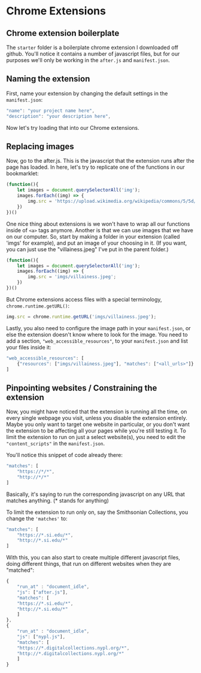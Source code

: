 # Chrome Extensions

## Chrome extension boilerplate

The `starter` folder is a boilerplate chrome extension I downloaded off github. You'll notice it contains a number of javascript files, but for our purposes we'll only be working in the `after.js` and `manifest.json`.

## Naming the extension

First, name your extension by changing the default settings in the `manifest.json`:

```javascript
"name": "your project name here",
"description": "your description here",
```

Now let's try loading that into our Chrome extensions.

## Replacing images

Now, go to the after.js. This is the javascript that the extension runs after the page has loaded.
In here, let's try to replicate one of the functions in our bookmarklet:

```javascript
(function(){
    let images = document.querySelectorAll('img');
    images.forEach((img) => {
        img.src = 'https://upload.wikimedia.org/wikipedia/commons/5/5d/Medium-Eva-Carriere-1912.jpg';
    })
})()
```

One nice thing about extensions is we won't have to wrap all our functions inside of `<a>` tags anymore.
Another is that we can use images that we have on our computer.
So, start by making a folder in your extension (called 'imgs' for example), and put an image of your choosing in it. (If you want, you can just use the "villainess.jpeg" I've put in the parent folder.)

```javascript
(function(){
    let images = document.querySelectorAll('img');
    images.forEach((img) => {
        img.src = 'imgs/villainess.jpeg';
    })
})()
```

But Chrome extensions access files with a special terminology, `chrome.runtime.getURL()`:

```javascript
img.src = chrome.runtime.getURL('imgs/villainess.jpeg');
```

Lastly, you also need to configure the image path in your `manifest.json`, or else the extension doesn't know where to look for the image. You need to add a section, `"web_accessible_resources"`, to your `manifest.json` and list your files inside it:
```javascript
"web_accessible_resources": [
    {"resources": ["imgs/villainess.jpeg"], "matches": ["<all_urls>"]}
]
```

## Pinpointing websites / Constraining the extension

Now, you might have noticed that the extension is running all the time, on every single webpage you visit, unless you disable the extension entirely. Maybe you only want to target one website in particular, or you don't want the extension to be affecting all your pages while you're still testing it. To limit the extension to run on just a select website(s), you need to edit the `"content_scripts"` in the `manifest.json`. 

You'll notice this snippet of code already there: 
```javascript
"matches": [
    "https://*/*",
    "http://*/*"
]
```
Basically, it's saying to run the corresponding javascript on any URL that matches anything. (* stands for anything)

To limit the extension to run only on, say the Smithsonian Collections, you change the `'matches'` to:
```javascript
"matches": [
    "https://*.si.edu/*",
    "http://*.si.edu/*"
]
```

With this, you can also start to create multiple different javascript files, doing different things, that run on different websites when they are "matched":

```javascript
{
    "run_at" : "document_idle",
    "js": ["after.js"],
    "matches": [
    "https://*.si.edu/*",
    "http://*.si.edu/*"
    ]
},
{
    "run_at" : "document_idle",
    "js": ["nypl.js"],
    "matches": [
    "https://*.digitalcollections.nypl.org/*",
    "http://*.digitalcollections.nypl.org/*"
    ]
}
```